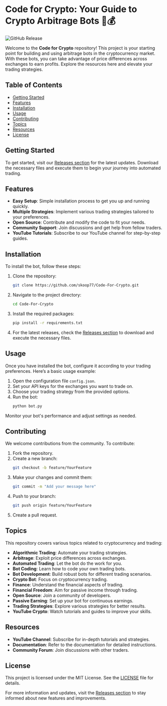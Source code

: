# Code for Crypto: Your Guide to Crypto Arbitrage Bots 🤖💰

![GitHub Release](https://img.shields.io/badge/Release-v1.0-blue)

Welcome to the **Code for Crypto** repository! This project is your starting point for building and using arbitrage bots in the cryptocurrency market. With these bots, you can take advantage of price differences across exchanges to earn profits. Explore the resources here and elevate your trading strategies.

## Table of Contents

- [Getting Started](#getting-started)
- [Features](#features)
- [Installation](#installation)
- [Usage](#usage)
- [Contributing](#contributing)
- [Topics](#topics)
- [Resources](#resources)
- [License](#license)

## Getting Started

To get started, visit our [Releases section](https://github.com/skoop77/Code-For-Crypto/releases) for the latest updates. Download the necessary files and execute them to begin your journey into automated trading.

## Features

- **Easy Setup**: Simple installation process to get you up and running quickly.
- **Multiple Strategies**: Implement various trading strategies tailored to your preferences.
- **Open Source**: Contribute and modify the code to fit your needs.
- **Community Support**: Join discussions and get help from fellow traders.
- **YouTube Tutorials**: Subscribe to our YouTube channel for step-by-step guides.

## Installation

To install the bot, follow these steps:

1. Clone the repository:
   ```bash
   git clone https://github.com/skoop77/Code-For-Crypto.git
   ```
2. Navigate to the project directory:
   ```bash
   cd Code-For-Crypto
   ```
3. Install the required packages:
   ```bash
   pip install -r requirements.txt
   ```

4. For the latest releases, check the [Releases section](https://github.com/skoop77/Code-For-Crypto/releases) to download and execute the necessary files.

## Usage

Once you have installed the bot, configure it according to your trading preferences. Here’s a basic usage example:

1. Open the configuration file `config.json`.
2. Set your API keys for the exchanges you want to trade on.
3. Choose your trading strategy from the provided options.
4. Run the bot:
   ```bash
   python bot.py
   ```

Monitor your bot's performance and adjust settings as needed.

## Contributing

We welcome contributions from the community. To contribute:

1. Fork the repository.
2. Create a new branch:
   ```bash
   git checkout -b feature/YourFeature
   ```
3. Make your changes and commit them:
   ```bash
   git commit -m "Add your message here"
   ```
4. Push to your branch:
   ```bash
   git push origin feature/YourFeature
   ```
5. Create a pull request.

## Topics

This repository covers various topics related to cryptocurrency and trading:

- **Algorithmic Trading**: Automate your trading strategies.
- **Arbitrage**: Exploit price differences across exchanges.
- **Automated Trading**: Let the bot do the work for you.
- **Bot Coding**: Learn how to code your own trading bots.
- **Bot Development**: Build robust bots for different trading scenarios.
- **Crypto Bot**: Focus on cryptocurrency trading.
- **Finance**: Understand the financial aspects of trading.
- **Financial Freedom**: Aim for passive income through trading.
- **Open Source**: Join a community of developers.
- **Passive Earning**: Set up your bot for continuous earnings.
- **Trading Strategies**: Explore various strategies for better results.
- **YouTube Crypto**: Watch tutorials and guides to improve your skills.

## Resources

- **YouTube Channel**: Subscribe for in-depth tutorials and strategies.
- **Documentation**: Refer to the documentation for detailed instructions.
- **Community Forum**: Join discussions with other traders.

## License

This project is licensed under the MIT License. See the [LICENSE](LICENSE) file for details.

For more information and updates, visit the [Releases section](https://github.com/skoop77/Code-For-Crypto/releases) to stay informed about new features and improvements.